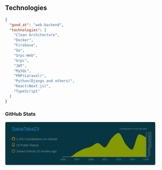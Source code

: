 ## Technologies

```json
{
  "good_at": "web-backend",
  "technologies": [
    "Clean Architecture",
    "Docker",
    "Firebase",
    "Go",
    "Grpc-Web",
    "Grpc",
    "JWT",
    "MySQL",
    "PHP(Laravel)",
    "Python(Django and others)",
    "React(Next.js)",
    "TypeScript"
  ]
}
```

### GitHub Stats

[![](https://raw.githubusercontent.com/SakaiTaka23/SakaiTaka23/master/profile-summary-card-output/solarized_dark/0-profile-details.svg)](https://github.com/vn7n24fzkq/github-profile-summary-cards)
